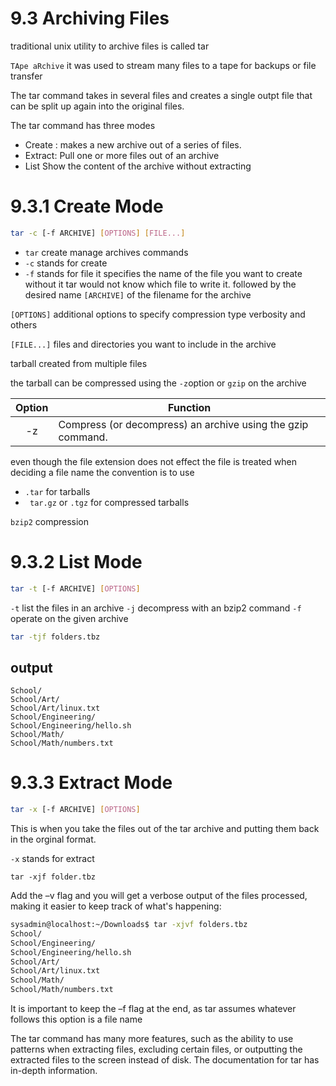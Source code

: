 # 9.3 Archiving Files

traditional unix utility to archive files is called tar

`TApe aRchive` it was used to stream many files to a tape for backups or file transfer 

The tar command takes in several files and creates a single outpt file that can be split up again into the original files.

The tar command has three modes 

* Create : makes a new archive out of a series of files.
* Extract: Pull one or more files out of an archive 
* List Show the content of the archive without extracting

# 9.3.1 Create Mode

```bash
tar -c [-f ARCHIVE] [OPTIONS] [FILE...]
```

* `tar` create manage archives commands 
* `-c` stands for create 
* `-f` stands for file it specifies the name of the file you want to create without it tar would not know which file to write it. followed by the desired name `[ARCHIVE]` of the filename for the archive 

`[OPTIONS]` additional options to specify compression type verbosity and others 


`[FILE...]` files and directories you want to include in the archive 


tarball created from multiple files 

the tarball can be compressed using the `-z`option or `gzip` on the archive 

| Option | Function |
| :--------: | --------| 
| -z | Compress (or decompress) an archive using the gzip command.|

even though the file extension does not effect the file is treated when deciding a file name the convention is to use 

* `.tar` for tarballs 
* ` tar.gz` or `.tgz` for compressed tarballs 


`bzip2` compression 


# 9.3.2 List Mode

```bash
tar -t [-f ARCHIVE] [OPTIONS]
```

`-t` list the files in an archive 
`-j` decompress with an bzip2 command 
`-f` operate on the given archive 

```bash 
tar -tjf folders.tbz
```

## output 

```
School/                                                                         
School/Art/                                                                     
School/Art/linux.txt                                                            
School/Engineering/                                                             
School/Engineering/hello.sh                                                     
School/Math/                                                                    
School/Math/numbers.txt

```

# 9.3.3 Extract Mode

```bash
tar -x [-f ARCHIVE] [OPTIONS]
```
This is when you take the files out of the tar archive and putting them back in the orginal format.

`-x` stands for extract 

`tar -xjf folder.tbz   `

Add the –v flag and you will get a verbose output of the files processed, making it easier to keep track of what's happening:

```bash 
sysadmin@localhost:~/Downloads$ tar -xjvf folders.tbz
School/
School/Engineering/
School/Engineering/hello.sh
School/Art/
School/Art/linux.txt
School/Math/
School/Math/numbers.txt
```
It is important to keep the –f flag at the end, as tar assumes whatever follows this option is a file name

The tar command has many more features, such as the ability to use patterns when extracting files, excluding certain files, or outputting the extracted files to the screen instead of disk. The documentation for tar has in-depth information.






















